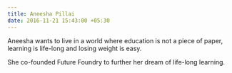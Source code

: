 ```yaml
---
title: Aneesha Pillai
date: 2016-11-21 15:43:00 +05:30
---
```


Aneesha wants to live in a world where education is not a piece of paper, learning is life-long and losing weight is easy. 

She co-founded Future Foundry to further her dream of life-long learning. 